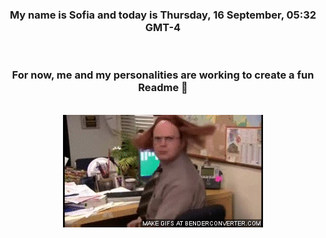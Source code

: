 


<div align="center">
<h3 >My name is Sofia and today is Thursday, 16 September, 05:32 GMT-4</h3><br>
<h3 >For now, me and my personalities are working to create a fun Readme 👋
</h3><br>
<img src='img/dwight.gif' alt='working...'/>
</div>
